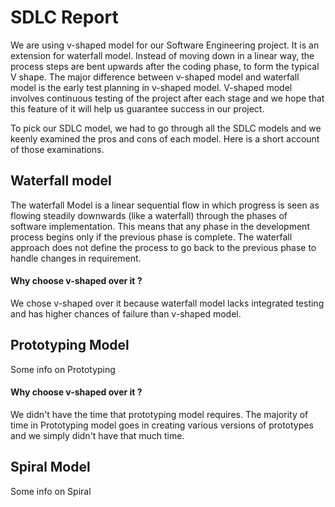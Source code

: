 # SDLC Report

We are using v-shaped model for our Software Engineering project.
It is an extension for waterfall model.
Instead of moving down in a linear way, the process steps are bent upwards after the coding phase, to form the typical V shape.
The major difference between v-shaped model and waterfall model is the early test planning in v-shaped model.
V-shaped model involves continuous testing of the project after each stage and we hope that this feature of it will help us 
guarantee success in our project.

To pick our SDLC model, we had to go through all the SDLC models and we keenly examined the pros and cons of each model. 
Here is a short account of those examinations. 


## Waterfall model

The waterfall Model is a linear sequential flow in which progress is seen as flowing steadily downwards (like a waterfall) through the phases of software implementation. 
This means that any phase in the development process begins only if the previous phase is complete. 
The waterfall approach does not define the process to go back to the previous phase to handle changes in requirement.

#### Why choose v-shaped over it ? 

We chose v-shaped over it because waterfall model lacks integrated testing and has higher chances of failure than 
v-shaped model.


## Prototyping Model

Some info on Prototyping

#### Why choose v-shaped over it ? 

We didn't have the time that prototyping model requires. 
The majority of time in Prototyping model goes in creating various versions of prototypes and we simply didn't have that much time. 


## Spiral Model

Some info on Spiral
